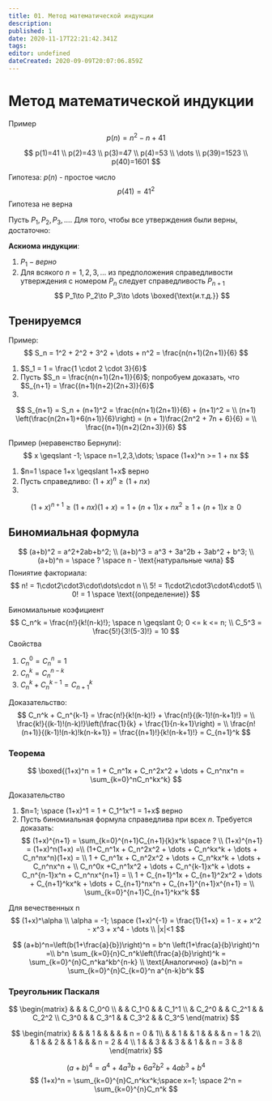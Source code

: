 ```yaml
---
title: 01. Метод математической индукции
description: 
published: 1
date: 2020-11-17T22:21:42.341Z
tags: 
editor: undefined
dateCreated: 2020-09-09T20:07:06.859Z
---
```


# Метод математической индукции

Пример
$$p(n)=n^2-n+41$$

$$
p(1)=41 \\
p(2)=43 \\
p(3)=47 \\
p(4)=53 \\
\dots \\
p(39)=1523 \\
p(40)=1601
$$

Гипотеза: $p(n)$ - простое число
$$
p(41)=41^2
$$
Гипотеза не верна

Пусть $P_1, P_2, P_3, \dots$.
Для того, чтобы все утверждения были верны, достаточно:

**Аскиома индукции**:
1. $P_1 - верно$
2. Для всякого $n=1,2,3,\dots$ из предположения справедливости утверждения с номером $P_n$ следует справедливость $P_{n+1}$
$$
P_1\to P_2\to  P_3\to \dots \boxed{\text{и.т.д.}}
$$

## Тренируемся
Пример:
$$
S_n = 1^2 + 2^2 + 3^2 + \dots + n^2 = \frac{n(n+1)(2n+1)}{6}
$$

1. $S_1 = 1 = \frac{1 \cdot 2 \cdot 3}{6}$
2. Пусть $S_n = \frac{n(n+1)(2n+1)}{6}$; попробуем доказать, что $S_{n+1} = \frac{(n+1)(n+2)(2n+3)}{6}$
3. 
$$
S_{n+1} = S_n + (n+1)^2 =
\frac{n(n+1)(2n+1)}{6} + (n+1)^2 = \\
(n+1) \left(\frac{n(2n+1)+6(n+1)}{6}\right) =
(n + 1)\frac{2n^2 + 7n + 6}{6} = \\
\frac{(n+1)(n+2)(2n+3)}{6}
$$

Пример (неравенство Бернули):
$$
x \geqslant -1; \space n=1,2,3,\dots; \space (1+x)^n >= 1 + nx
$$
1. $n=1 \space 1+x \geqslant 1+x$ верно
2. Пусть справедливо: $(1+x)^n \geqslant (1+nx)$
3.
$$
(1+x)^{n+1} \geqslant (1+nx)(1+x) = 1+(n+1)x + nx^2 \geqslant 1 + (n+1)x \geqslant 0
$$

## Биномиальная формула
$$
(a+b)^2 = a^2+2ab+b^2; \\
(a+b)^3 = a^3 + 3a^2b + 3ab^2 + b^3; \\
(a+b)^n = \space ? \space n - \text{натуральные чила}
$$
Пониятие факториала: 
$$
n! = 1\cdot2\cdot3\cdot\dots\cdot n \\
5! = 1\cdot2\cdot3\cdot4\cdot5 \\
0! = 1 \space \text{(определение)}
$$

Биномиальные коэфициент
$$
C_n^k = \frac{n!}{k!(n-k)!}; \space n \geqslant 0; 0 <= k <= n; \\
C_5^3 = \frac{5!}{3!(5-3)!} = 10
$$
Свойства
1. $С_n^0 = C_n^n = 1$
2. $C_n^k = C_n^{n-k}$
3. $C_n^k + C_n^{k-1} = C_{n+1}^k$

Доказательство:
$$
C_n^k + C_n^{k-1} = \frac{n!}{k!(n-k)!} + \frac{n!}{(k-1)!(n-k+1)!} = \\
\frac{k!}{(k-1)!(n-k)!}\left(\frac{1}{k} + \frac{1}{n-k+1}\right) = \\
\frac{n!(n+1)}{(k-1)!(n-k)!k(n-k+1)} = \frac{(n+1)!}{k!(n-k+1)!} = C_{n+1}^k
$$

### Теорема
$$
\boxed{(1+x)^n = 1 + C_n^1x + C_n^2x^2 + \dots + C_n^nx^n = 
\sum_{k=0}^nC_n^kx^k}
$$

Доказательство
1. $n=1; \space (1+x)^1 = 1 + C_1^1x^1 = 1+x$ верно
2. Пусть биномиальная формула справедлива при всех $n$.
Требуется доказать:
$$
(1+x)^{n+1} = \sum_{k=0}^{n+1}C_{n+1}{k}x^k \space ? \\
(1+x)^{n+1} = (1+x)^n(1+x) =\\
(1+C_n^1x + C_n^2x^2 + \dots + C_n^kx^k + \dots + C_n^nx^n)(1+x) = \\
1 + C_n^1x + C_n^2x^2 + \dots + C_n^kx^k + \dots + C_n^nx^n + \\
C_n^0x +C_n^1x^2 + \dots + C_n^{k-1}x^k + \dots + C_n^{n-1}x^n + C_n^nx^{n+1} = \\
1 + C_{n+1}^1x + C_{n+1}^2x^2 + \dots + C_{n+1}^kx^k + \dots + C_{n+1}^nx^n + C_{n+1}^{n+1}x^{n+1} = \\
\sum_{k=0}^{n+1}C_{n+1}^kx^k
$$

Для вечественных n
$$
(1+x)^\alpha \\
\alpha = -1; \space (1+x)^{-1} = \frac{1}{1+x} = 1 - x + x^2 - x^3 + x^4 - \dots \\
|x|<1
$$

$$
(a+b)^n=\left(b(1+\frac{a}{b})\right)^n = b^n \left(1+\frac{a}{b}\right)^n =\\
b^n \sum_{k=0}{n}C_n^k\left(\frac{a}{b}\right)^k = \sum_{k=0}^{n}C_n^ka^kb^{n-k} \\
\text{Аналогично} (a+b)^n = \sum_{k=0}^{n}C_{k=0}^n a^{n-k}b^k
$$

### Треугольник Паскаля
$$
\begin{matrix}
& & & C_0^0 \\
& & C_1^0 & & C_1^1 \\
& C_2^0 & & C_2^1 & & C_2^2 \\
C_3^0 & & C_3^1 & & C_3^2 & & C_3^5
\end{matrix}
$$

$$
\begin{matrix}
& & & 1 & & & & & n = 0 & 1\\
& & 1 & & 1 & & & & n = 1 & 2\\
& 1 & & 2 & & 1 & & & n = 2 & 4 \\
1 & & 3 & & 3 & & 1 & & n = 3 & 8
\end{matrix}
$$

$$ (a+b)^4 = a^4 + 4a^3b + 6a^2 b^2 + 4ab^3 + b^4 $$
$$ (1+x)^n = \sum_{k=0}^{n}C_n^kx^k;\space x=1; \space 2^n = \sum_{k=0}^{n}C_n^k $$

